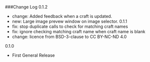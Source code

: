###Change Log
0.1.2
- change: Added feedback when a craft is updated.
- new: Large image prevew window on image selector.
0.1.1
- fix: stop duplicate calls to check for matching craft names
- fix: ignore checking matching craft name when craft name is blank
- change: licence from BSD-3-clause to CC BY-NC-ND 4.0

0.1.0    
- First General Release
